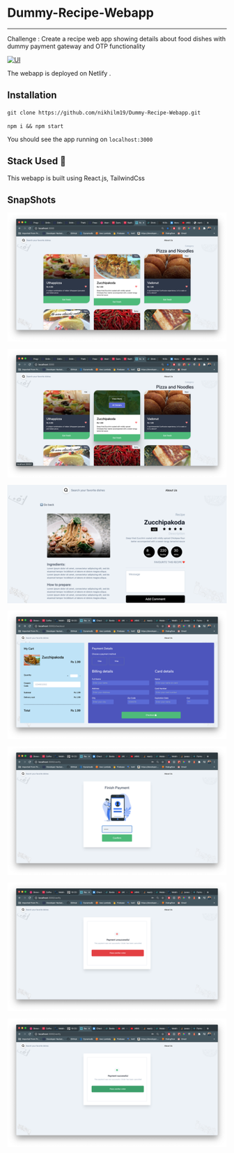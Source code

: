 # Dummy-Recipe-Webapp

---

Challenge : Create a recipe web app showing details about food dishes with dummy payment gateway and OTP functionality

[![UI](https://img.shields.io/website?down_color=red&down_message=Check+here&label=Website&style=for-the-badge&up_color=green&up_message=Click+Here&url=https%3A%2F%2Frelaxed-allen-83e504.netlify.app%2F)](https://relaxed-allen-83e504.netlify.app)

The webapp is deployed on Netlify .

## Installation

`git clone https://github.com/nikhilm19/Dummy-Recipe-Webapp.git`

`npm i && npm start`

You should see the app running on `localhost:3000`

## Stack Used 🚀

This webapp is built using React.js, TailwindCss

## SnapShots

![Home](demos/home.png?raw=true "Title")

![View](demos/card.png?raw=true "Card")

![Details](demos/details.png?raw=true "Details")

![Cart](demos/cart.png?raw=true "cart")

![OTP](demos/otp.png?raw=true "otp")

![Error](demos/error.png?raw=true "error")

![Success](demos/success.png?raw=true "success")
